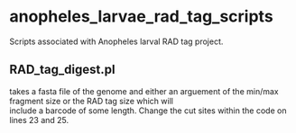 anopheles_larvae_rad_tag_scripts
================================
Scripts associated with Anopheles larval RAD tag project.


RAD_tag_digest.pl
--------------------------------
takes a fasta file of the genome and either an arguement of the min/max fragment size or the RAD tag size which will  
include a barcode of some length.  Change the cut sites within the code on lines 23 and 25.  
